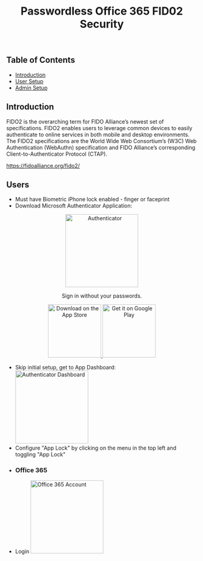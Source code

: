 <h1 align="center"> Passwordless Office 365 FID02 Security </h1> <br>


<!-- START doctoc generated TOC please keep comment here to allow auto update -->
<!-- DON'T EDIT THIS SECTION, INSTEAD RE-RUN doctoc TO UPDATE -->
## Table of Contents

- [Introduction](#introduction)
- [User Setup](#users)
- [Admin Setup](#admin)

<!-- END doctoc generated TOC please keep comment here to allow auto update -->









## Introduction

FIDO2 is the overarching term for FIDO Alliance’s newest set of specifications. FIDO2 enables users to leverage common devices to easily authenticate to online services in both mobile and desktop environments. The FIDO2 specifications are the World Wide Web Consortium’s (W3C) Web Authentication (WebAuthn) specification and FIDO Alliance’s corresponding Client-to-Authenticator Protocol (CTAP).

https://fidoalliance.org/fido2/






## Users



* Must have Biometric iPhone lock enabled - finger or faceprint
* Download Microsoft Authenticator Application: 
<p align="center">
  <a href="https://www.microsoft.com/en-us/account/authenticator">
    <img alt="Authenticator" title="Authenticator" src="https://i.imgur.com/qrhLFb9.png" width="192">
  </a>
</p>

<p align="center">
  Sign in without your passwords. 
</p>

<p align="center">
  <a href="https://apps.apple.com/app/id983156458?mt=8">
    <img alt="Download on the App Store" title="App Store" src="http://i.imgur.com/0n2zqHD.png" width="140">
  </a>

  <a href="https://play.google.com/store/apps/details?id=com.azure.authenticator&hl=en&gl=US">
    <img alt="Get it on Google Play" title="Google Play" src="http://i.imgur.com/mtGRPuM.png" width="140">
  </a>
</p> 


* Skip initial setup, get to App Dashboard:
    <br><img alt="Authenticator Dashboard" title="Authenticator Dashboard" src="https://i.imgur.com/EiNq2Ue.jpg" width="192">
* Configure "App Lock" by clicking on the menu in the top left and toggling "App Lock"
* <h3>Office 365</h3>
* Login
    <img alt="Office 365 Account" title="Office 365 Account" src="https://i.imgur.com/GdD3avL.png" width="192">





